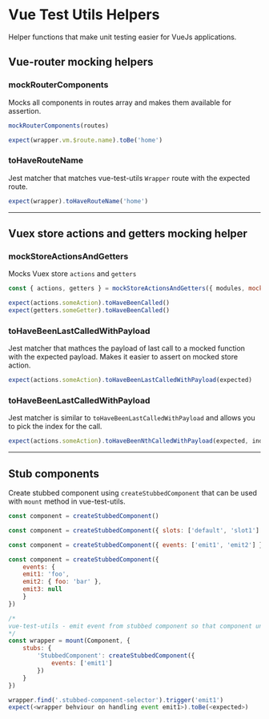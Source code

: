 # Vue Test Utils Helpers
Helper functions that make unit testing easier for VueJs applications.

## Vue-router mocking helpers
### mockRouterComponents
Mocks all components in routes array and makes them available for assertion.

```javascript
mockRouterComponents(routes)

expect(wrapper.vm.$route.name).toBe('home')
```

### toHaveRouteName
Jest matcher that matches vue-test-utils `Wrapper` route with the expected route.

```javascript
expect(wrapper).toHaveRouteName('home')
```

---
## Vuex store actions and getters mocking helper
### mockStoreActionsAndGetters
Mocks Vuex store `actions` and `getters` 

```javascript
const { actions, getters } = mockStoreActionsAndGetters({ modules, mockedGetters: {}, jestFn: jest.fn })

expect(actions.someAction).toHaveBeenCalled()
expect(getters.someGetter).toHaveBeenCalled()
```

### toHaveBeenLastCalledWithPayload
Jest matcher that mathces the payload of last call to a mocked function with the expected payload. Makes it easier to assert on mocked store action.

```javascript
expect(actions.someAction).toHaveBeenLastCalledWithPayload(expected)
```

### toHaveBeenLastCalledWithPayload
Jest matcher is similar to `toHaveBeenLastCalledWithPayload` and allows you to pick the index for the call.

```javascript
expect(actions.someAction).toHaveBeenNthCalledWithPayload(expected, index)
```

---

## Stub components
Create stubbed component using `createStubbedComponent` that can be used with `mount` method in vue-test-utils.

```javascript
const component = createStubbedComponent()    

const component = createStubbedComponent({ slots: ['default', 'slot1'] })

const component = createStubbedComponent({ events: ['emit1', 'emit2'] })

const component = createStubbedComponent({
    events: {
    emit1: 'foo',
    emit2: { foo: 'bar' },
    emit3: null
    }
})
```

```javascript
/* 
vue-test-utils - emit event from stubbed component so that component under test can react to emitted event
*/
const wrapper = mount(Component, {
    stubs: {
        'StubbedComponent': createStubbedComponent({
            events: ['emit1']
        })
    }
})

wrapper.find('.stubbed-component-selector').trigger('emit1')
expect(<wrapper behviour on handling event emit1>).toBe(<expected>)
```
